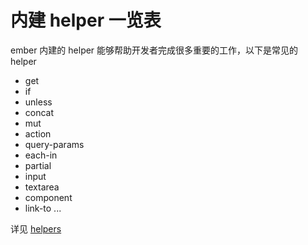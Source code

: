 # 内建 helper 一览表

ember 内建的 helper 能够帮助开发者完成很多重要的工作，以下是常见的 helper

- get
- if
- unless
- concat
- mut
- action
- query-params
- each-in
- partial
- input
- textarea
- component
- link-to
...

详见 [helpers](https://emberjs.com/api/classes/Ember.Templates.helpers.html)